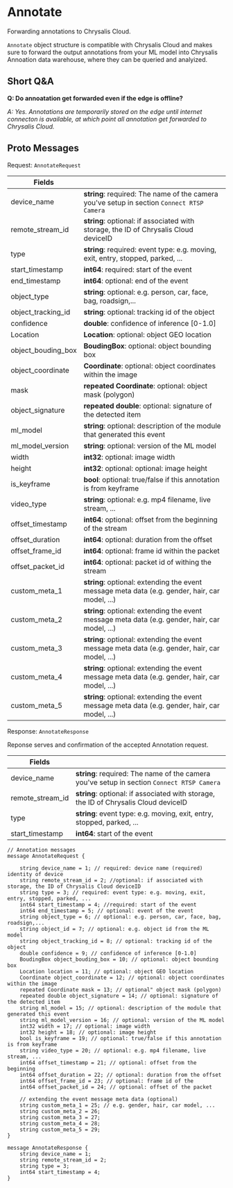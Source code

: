 # Annotate

Forwarding annotations to Chrysalis Cloud.

`Annotate` object structure is compatible with Chrysalis Cloud and makes sure to forward the output annotations from your ML model into Chrysalis Annoation data warehouse, where they can be queried and analyized. 

## Short Q&A

**Q: Do annoatation get forwarded even if the edge is offline?**

*A: Yes. Annotations are temporarily stored on the edge until internet connecton is available, at which point all annotation get forwarded to Chrysalis Cloud.*

## Proto Messages

Request: `AnnotateRequest`

| Fields  | |
|-------------| -- |
| device_name | **string**: required: The name of the camera you've setup in section `Connect RTSP Camera`
| remote_stream_id | **string**: optional: if associated with storage, the ID of Chrysalis Cloud deviceID
| type | **string**: required: event type: e.g. moving, exit, entry, stopped, parked, ...
| start_timestamp | **int64**: required: start of the event
| end_timestamp | **int64**: optional: end of the event
| object_type | **string**: optional: e.g. person, car, face, bag, roadsign,...
| object_tracking_id | **string**: optional: tracking id of the object
| confidence | **double**: confidence of inference [0-1.0]
| Location | **Location**: optional: object GEO location
| object_bouding_box | **BoudingBox**: optional: object bounding box
| object_coordinate | **Coordinate**:  optional: object coordinates within the image
| mask | **repeated Coordinate**:  optional: object mask (polygon)
| object_signature | **repeated double**:  optional: signature of the detected item
| ml_model | **string**:  optional: description of the module that generated this event
| ml_model_version | **string**: optional: version of the ML model
| width | **int32**:  optional: image width
| height | **int32**:  optional: optional: image height
| is_keyframe | **bool**: optional: true/false if this annotation is from keyframe
| video_type | **string**: optional: e.g. mp4 filename, live stream, ...
| offset_timestamp | **int64**: optional: offset from the beginning of the stream
| offset_duration | **int64**: optional: duration from the offset
| offset_frame_id | **int64**: optional: frame id within the packet
| offset_packet_id | **int64**: optional: packet id of withing the stream
| custom_meta_1 | **string**: optional: extending the event message meta data (e.g. gender, hair, car model, ...)
| custom_meta_2 | **string**: optional: extending the event message meta data (e.g. gender, hair, car model, ...)
| custom_meta_3| **string**: optional: extending the event message meta data (e.g. gender, hair, car model, ...)
| custom_meta_4 | **string**: optional: extending the event message meta data (e.g. gender, hair, car model, ...)
| custom_meta_5 | **string**: optional: extending the event message meta data (e.g. gender, hair, car model, ...)

Response: `AnnotateResponse`

Reponse serves and confirmation of the accepted Annotation request.

| Fields  | |
|-------------| -- |
| device_name | **string**: required: The name of the camera you've setup in section `Connect RTSP Camera`
| remote_stream_id | **string**: optional: if associated with storage, the ID of Chrysalis Cloud deviceID
| type | **string**: event type: e.g. moving, exit, entry, stopped, parked, ...
| start_timestamp | **int64**: start of the event


```
// Annotation messages
message AnnotateRequest {

    string device_name = 1; // required: device name (required) identity of device
    string remote_stream_id = 2; //optional: if associated with storage, the ID of Chrysalis Cloud deviceID
    string type = 3; // required: event type: e.g. moving, exit, entry, stopped, parked, ...
    int64 start_timestamp = 4; //required: start of the event
    int64 end_timestamp = 5; // optional: event of the event
    string object_type = 6; // optional: e.g. person, car, face, bag, roadsign,...
    string object_id = 7; // optional: e.g. object id from the ML model
    string object_tracking_id = 8; // optional: tracking id of the object
    double confidence = 9; // confidence of inference [0-1.0]
    BoudingBox object_bouding_box = 10; // optional: object bounding box
    Location location = 11; // optional: object GEO location
    Coordinate object_coordinate = 12; // optional: object coordinates within the image
    repeated Coordinate mask = 13; // optional" object mask (polygon)
    repeated double object_signature = 14; // optional: signature of the detected item
    string ml_model = 15; // optional: description of the module that generated this event
    string ml_model_version = 16; // optional: version of the ML model
    int32 width = 17; // optional: image width
    int32 height = 18; // optional: image height
    bool is_keyframe = 19; // optional: true/false if this annotation is from keyframe
    string video_type = 20; // optional: e.g. mp4 filename, live stream, ...
    int64 offset_timestamp = 21; // optional: offset from the beginning
    int64 offset_duration = 22; // optional: duration from the offset
    int64 offset_frame_id = 23; // optional: frame id of the 
    int64 offset_packet_id = 24; // optional: offset of the packet

    // extending the event message meta data (optional)
    string custom_meta_1 = 25; // e.g. gender, hair, car model, ...
    string custom_meta_2 = 26;
    string custom_meta_3 = 27;
    string custom_meta_4 = 28;
    string custom_meta_5 = 29;
}

message AnnotateResponse {
    string device_name = 1;
    string remote_stream_id = 2;
    string type = 3;
    int64 start_timestamp = 4;
}
```